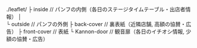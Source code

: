 ./leaflet/
    ├ inside				// パンフの内側（各日のステージタイムテーブル・出店者情報）
    │						
    └ outside				// パンフの外側
          ├ back-cover		// 裏表紙（近隣店舗, 高額の協賛・広告）
          ├ front-cover		// 表紙
          └ Kannon-door		// 観音扉（各日のイチオシ情報, 少額の協賛・広告）